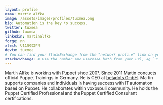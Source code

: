 ```yaml
---
layout: profile
name: Martin Alfke
image: /assets/images/profiles/tuxmea.png
bio: Automation is the key to success.
twitter: tuxmea
github: tuxmea
linkedin: martinalfke
forge: nn
slack: U11QGB2PN
devto: tuxmea
# You can find your StackExchange from the "network profile" link on your stackoverflow page
stackexchange: # Use the number and username both from your url, eg `15186808/binford2k`
---
```


Martin Alfke is working with Puppet since 2007. Since 2011 Martin conducts official Puppet Trainings in Germany.
He is CEO at [betadots GmbH](https://www.betadots.de).
Martin supports companies and individuals in having success with IT automation based on Puppet.
He collaborates within voxpupuli community.
He holds the Puppet Certified Professional and the Puppet Certified Consultant certifications.

